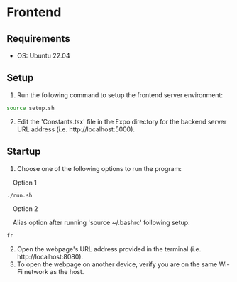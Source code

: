 # Frontend

## Requirements
- OS: Ubuntu 22.04

## Setup

1. Run the following command to setup the frontend server environment:
```bash
source setup.sh
```
2. Edit the 'Constants.tsx' file in the Expo directory for the backend server URL address (i.e. http://localhost:5000).

## Startup

1. Choose one of the following options to run the program:

&emsp;Option 1
```bash
./run.sh
```

&emsp;Option 2

&emsp;Alias option after running 'source ~/.bashrc' following setup:
```bash
fr
```
2. Open the webpage's URL address provided in the terminal (i.e. http://localhost:8080).
3. To open the webpage on another device, verify you are on the same Wi-Fi network as the host.
